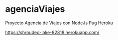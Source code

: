 # agenciaViajes
Proyecto Agencia de Viajes con NodeJs Pug Heroku


https://shrouded-lake-82818.herokuapp.com/
